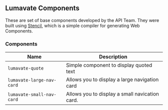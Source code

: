 ## Lumavate Components

These are set of base components developed by the API Team.  They were built using [Stencil](https://stenciljs.com/), which is a simple compiler for
generating Web Components.

### Components

| Name      | Description                             |
| -------------- | ---                                     |
| `lumavate-quote` | Simple component to display quoted text |
| `lumavate-large-nav-card`      | Allows you to display a large navigation card  |
| `lumavate-small-nav-card`     | Allows you to display a small navication card. |
